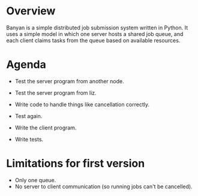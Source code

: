 # Overview

Banyan is a simple distributed job submission system written in Python. It uses
a simple model in which one server hosts a shared job queue, and each client
claims tasks from the queue based on available resources.

# Agenda

- Test the server program from another node.
- Test the server program from liz.
- Write code to handle things like cancellation correctly.
- Test again.

- Write the client program.
- Write tests.

# Limitations for first version

- Only one queue.
- No server to client communication (so running jobs can't be cancelled).
